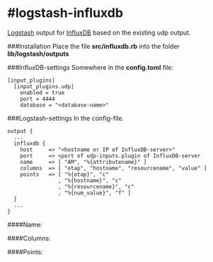 #logstash-influxdb
=================

[Logstash](logstash.net) output for [InfluxDB](influxdb.org) based on the existing udp output.

###Installation 
Place the file **src/influxdb.rb** into the folder **lib/logstash/outputs**

###InfluxDB-settings
Somewhere in the **config.toml** file:

```
[input_plugins]
  [input_plugins.udp]
    enabled = true
    port = 4444
    database = "<database-name>"
```

###Logstash-settings
In the config-file.

```
output {
  ...
  influxdb {
    host     => "<hostname or IP of InfluxDB-server>"
    port     => <port of udp-inputs.plugin of InfluxDB-server
    name     => [ "AM", "%{attributename}" ]
    columns  => [ "otap", "hostname", "resourcename", "value" ]
    points   => [ "%{otap}", "c"
                , "%{hostname}", "c"
                , "%{resourcename}", "c"
                , "%{num_value}", "f" ]
  }
  ...
}
```

####Name:

####Columns:

####Points:
